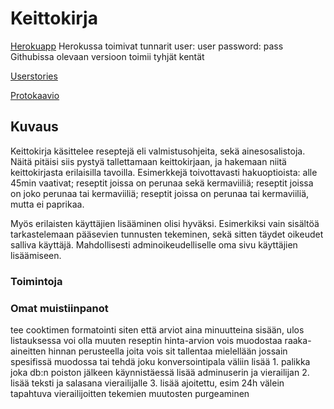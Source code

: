 # Keittokirja

[Herokuapp](http://pomsa-keittokirja.herokuapp.com/)
Herokussa toimivat tunnarit user: user password: pass
Githubissa olevaan versioon toimii tyhjät kentät

[Userstories](https://github.com/haxsampo/keittokirja/blob/master/dokumentaatio/userstories.txt)

[Protokaavio](https://github.com/haxsampo/keittokirja/blob/master/dokumentaatio/keittokirja_kaavio.png)

## Kuvaus
Keittokirja käsittelee reseptejä eli valmistusohjeita, sekä ainesosalistoja. Näitä pitäisi siis pystyä tallettamaan keittokirjaan, ja hakemaan niitä keittokirjasta erilaisilla tavoilla. Esimerkkejä toivottavasti hakuoptioista: alle 45min vaativat; reseptit joissa on perunaa sekä kermaviiliä; reseptit joissa on joko perunaa tai kermaviiliä; reseptit joissa on perunaa tai kermaviiliä, mutta ei paprikaa.

Myös erilaisten käyttäjien lisääminen olisi hyväksi. Esimerkiksi vain sisältöä tarkastelemaan pääsevien tunnusten tekeminen, sekä sitten täydet oikeudet salliva käyttäjä. Mahdollisesti adminoikeudelliselle oma sivu käyttäjien lisäämiseen. 

### Toimintoja



### Omat muistiinpanot
tee cooktimen formatointi siten että arviot aina minuutteina sisään, ulos listauksessa voi olla muuten
reseptin hinta-arvion vois muodostaa raaka-aineitten hinnan perusteella joita vois sit tallentaa mielellään jossain spesifissä muodossa tai tehdä joku konversointipala väliin
lisää 1. palikka joka db:n poiston jälkeen käynnistäessä lisää adminuserin ja vierailijan 2. lisää teksti ja salasana vierailijalle 3. lisää ajoitettu, esim 24h välein tapahtuva vierailijoitten tekemien muutosten purgeaminen
